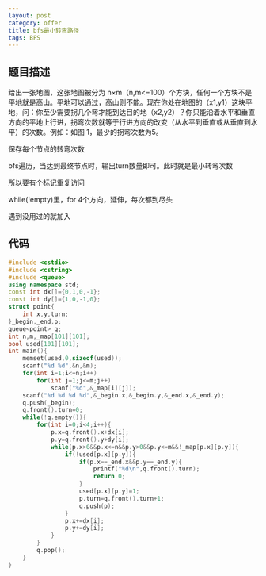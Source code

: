 ```yaml
---
layout: post
category: offer
title: bfs最小转弯路径
tags: BFS
---
```


## 题目描述 
给出一张地图，这张地图被分为 n×m（n,m<=100）个方块，任何一个方块不是平地就是高山。平地可以通过，高山则不能。现在你处在地图的（x1,y1）这块平地，问：你至少需要拐几个弯才能到达目的地（x2,y2）？你只能沿着水平和垂直方向的平地上行进，拐弯次数就等于行进方向的改变（从水平到垂直或从垂直到水平）的次数。例如：如图 1，最少的拐弯次数为5。 

保存每个节点的转弯次数

bfs遍历，当达到最终节点时，输出turn数量即可。此时就是最小转弯次数

所以要有个标记重复访问

while(!empty)里，for 4个方向，延伸，每次都到尽头

遇到没用过的就加入

## 代码

```c++
#include <cstdio>
#include <cstring>
#include <queue>
using namespace std;
const int dx[]={0,1,0,-1};
const int dy[]={1,0,-1,0};
struct point{
	int x,y,turn;
}_begin,_end,p;
queue<point> q;
int n,m,_map[101][101];
bool used[101][101];
int main(){
	memset(used,0,sizeof(used));
	scanf("%d %d",&n,&m);
	for(int i=1;i<=n;i++)
		for(int j=1;j<=m;j++)
			scanf("%d",&_map[i][j]);
	scanf("%d %d %d %d",&_begin.x,&_begin.y,&_end.x,&_end.y);
	q.push(_begin);
	q.front().turn=0;
	while(!q.empty()){
		for(int i=0;i<4;i++){
			p.x=q.front().x+dx[i];
			p.y=q.front().y+dy[i];
			while(p.x>0&&p.x<=n&&p.y>0&&p.y<=m&&!_map[p.x][p.y]){
				if(!used[p.x][p.y]){
					if(p.x==_end.x&&p.y==_end.y){
						printf("%d\n",q.front().turn);
						return 0;
					}
					used[p.x][p.y]=1;
					p.turn=q.front().turn+1;
					q.push(p);
				}
				p.x+=dx[i];
				p.y+=dy[i];
			}
		}
		q.pop();
	}
}

```